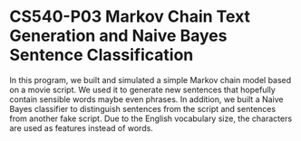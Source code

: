 # CS540-P03 Markov Chain Text Generation and Naive Bayes Sentence Classification

In this program, we built and simulated a simple Markov chain model based on a movie script. We used it to generate new sentences that hopefully contain sensible words maybe even phrases. In addition, we built a Naive Bayes classifier to distinguish sentences from the script and sentences from another fake script. Due to the English vocabulary size, the characters are used as features instead of words.
